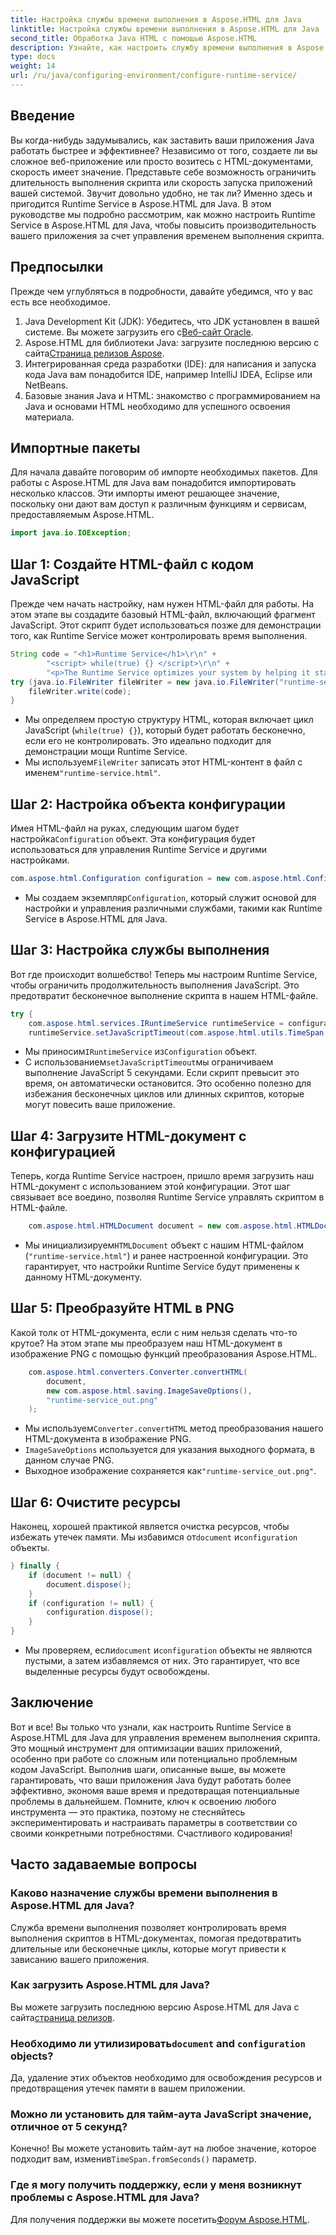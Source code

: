 ```yaml
---
title: Настройка службы времени выполнения в Aspose.HTML для Java
linktitle: Настройка службы времени выполнения в Aspose.HTML для Java
second_title: Обработка Java HTML с помощью Aspose.HTML
description: Узнайте, как настроить службу времени выполнения в Aspose.HTML для Java, чтобы оптимизировать выполнение скриптов, предотвратить бесконечные циклы и повысить производительность приложения.
type: docs
weight: 14
url: /ru/java/configuring-environment/configure-runtime-service/
---
```

## Введение
Вы когда-нибудь задумывались, как заставить ваши приложения Java работать быстрее и эффективнее? Независимо от того, создаете ли вы сложное веб-приложение или просто возитесь с HTML-документами, скорость имеет значение. Представьте себе возможность ограничить длительность выполнения скрипта или скорость запуска приложений вашей системой. Звучит довольно удобно, не так ли? Именно здесь и пригодится Runtime Service в Aspose.HTML для Java. В этом руководстве мы подробно рассмотрим, как можно настроить Runtime Service в Aspose.HTML для Java, чтобы повысить производительность вашего приложения за счет управления временем выполнения скрипта.
## Предпосылки
Прежде чем углубляться в подробности, давайте убедимся, что у вас есть все необходимое. 
1.  Java Development Kit (JDK): Убедитесь, что JDK установлен в вашей системе. Вы можете загрузить его с[Веб-сайт Oracle](https://www.oracle.com/java/technologies/javase-downloads.html).
2.  Aspose.HTML для библиотеки Java: загрузите последнюю версию с сайта[Страница релизов Aspose](https://releases.aspose.com/html/java/). 
3. Интегрированная среда разработки (IDE): для написания и запуска кода Java вам понадобится IDE, например IntelliJ IDEA, Eclipse или NetBeans.
4. Базовые знания Java и HTML: знакомство с программированием на Java и основами HTML необходимо для успешного освоения материала.

## Импортные пакеты
Для начала давайте поговорим об импорте необходимых пакетов. Для работы с Aspose.HTML для Java вам понадобится импортировать несколько классов. Эти импорты имеют решающее значение, поскольку они дают вам доступ к различным функциям и сервисам, предоставляемым Aspose.HTML.
```java
import java.io.IOException;
```

## Шаг 1: Создайте HTML-файл с кодом JavaScript
Прежде чем начать настройку, нам нужен HTML-файл для работы. На этом этапе вы создадите базовый HTML-файл, включающий фрагмент JavaScript. Этот скрипт будет использоваться позже для демонстрации того, как Runtime Service может контролировать время выполнения.
```java
String code = "<h1>Runtime Service</h1>\r\n" +
		"<script> while(true) {} </script>\r\n" +
		"<p>The Runtime Service optimizes your system by helping it start apps and programs faster.</p>\r\n";
try (java.io.FileWriter fileWriter = new java.io.FileWriter("runtime-service.html")) {
	fileWriter.write(code);
}
```

- Мы определяем простую структуру HTML, которая включает цикл JavaScript (`while(true) {}`), который будет работать бесконечно, если его не контролировать. Это идеально подходит для демонстрации мощи Runtime Service.
-  Мы используем`FileWriter` записать этот HTML-контент в файл с именем`"runtime-service.html"`.
## Шаг 2: Настройка объекта конфигурации
 Имея HTML-файл на руках, следующим шагом будет настройка`Configuration` объект. Эта конфигурация будет использоваться для управления Runtime Service и другими настройками.
```java
com.aspose.html.Configuration configuration = new com.aspose.html.Configuration();
```

-  Мы создаем экземпляр`Configuration`, который служит основой для настройки и управления различными службами, такими как Runtime Service в Aspose.HTML для Java.
## Шаг 3: Настройка службы выполнения
Вот где происходит волшебство! Теперь мы настроим Runtime Service, чтобы ограничить продолжительность выполнения JavaScript. Это предотвратит бесконечное выполнение скрипта в нашем HTML-файле.
```java
try {
	com.aspose.html.services.IRuntimeService runtimeService = configuration.getService(com.aspose.html.services.IRuntimeService.class);
	runtimeService.setJavaScriptTimeout(com.aspose.html.utils.TimeSpan.fromSeconds(5));
```

-  Мы приносим`IRuntimeService` из`Configuration` объект.
-  С использованием`setJavaScriptTimeout`мы ограничиваем выполнение JavaScript 5 секундами. Если скрипт превысит это время, он автоматически остановится. Это особенно полезно для избежания бесконечных циклов или длинных скриптов, которые могут повесить ваше приложение.
## Шаг 4: Загрузите HTML-документ с конфигурацией
Теперь, когда Runtime Service настроен, пришло время загрузить наш HTML-документ с использованием этой конфигурации. Этот шаг связывает все воедино, позволяя Runtime Service управлять скриптом в HTML-файле.
```java
	com.aspose.html.HTMLDocument document = new com.aspose.html.HTMLDocument("runtime-service.html", configuration);
```

-  Мы инициализируем`HTMLDocument` объект с нашим HTML-файлом (`"runtime-service.html"`) и ранее настроенной конфигурации. Это гарантирует, что настройки Runtime Service будут применены к данному HTML-документу.
## Шаг 5: Преобразуйте HTML в PNG
Какой толк от HTML-документа, если с ним нельзя сделать что-то крутое? На этом этапе мы преобразуем наш HTML-документ в изображение PNG с помощью функций преобразования Aspose.HTML.
```java
	com.aspose.html.converters.Converter.convertHTML(
		document,
		new com.aspose.html.saving.ImageSaveOptions(),
		"runtime-service_out.png"
	);
```

-  Мы используем`Converter.convertHTML` метод преобразования нашего HTML-документа в изображение PNG.
- `ImageSaveOptions` используется для указания выходного формата, в данном случае PNG.
- Выходное изображение сохраняется как`"runtime-service_out.png"`.
## Шаг 6: Очистите ресурсы
 Наконец, хорошей практикой является очистка ресурсов, чтобы избежать утечек памяти. Мы избавимся от`document` и`configuration` объекты.
```java
} finally {
	if (document != null) {
		document.dispose();
	}
	if (configuration != null) {
		configuration.dispose();
	}
}
```

-  Мы проверяем, если`document` и`configuration` объекты не являются пустыми, а затем избавляемся от них. Это гарантирует, что все выделенные ресурсы будут освобождены.

## Заключение
Вот и все! Вы только что узнали, как настроить Runtime Service в Aspose.HTML для Java для управления временем выполнения скрипта. Это мощный инструмент для оптимизации ваших приложений, особенно при работе со сложным или потенциально проблемным кодом JavaScript. Выполнив шаги, описанные выше, вы можете гарантировать, что ваши приложения Java будут работать более эффективно, экономя ваше время и предотвращая потенциальные проблемы в дальнейшем. Помните, ключ к освоению любого инструмента — это практика, поэтому не стесняйтесь экспериментировать и настраивать параметры в соответствии со своими конкретными потребностями. Счастливого кодирования!
## Часто задаваемые вопросы
### Каково назначение службы времени выполнения в Aspose.HTML для Java?  
Служба времени выполнения позволяет контролировать время выполнения скриптов в HTML-документах, помогая предотвратить длительные или бесконечные циклы, которые могут привести к зависанию вашего приложения.
### Как загрузить Aspose.HTML для Java?  
 Вы можете загрузить последнюю версию Aspose.HTML для Java с сайта[страница релизов](https://releases.aspose.com/html/java/).
###  Необходимо ли утилизировать`document` and `configuration` objects?  
Да, удаление этих объектов необходимо для освобождения ресурсов и предотвращения утечек памяти в вашем приложении.
### Можно ли установить для тайм-аута JavaScript значение, отличное от 5 секунд?  
 Конечно! Вы можете установить тайм-аут на любое значение, которое подходит вам, изменив`TimeSpan.fromSeconds()` параметр.
### Где я могу получить поддержку, если у меня возникнут проблемы с Aspose.HTML для Java?  
 Для получения поддержки вы можете посетить[Форум Aspose.HTML](https://forum.aspose.com/c/html/29).